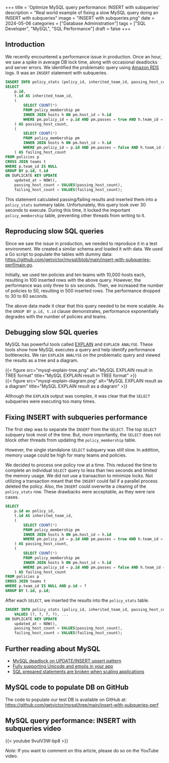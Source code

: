 +++
title = 'Optimize MySQL query performance: INSERT with subqueries'
description = "Real world example of fixing a slow MySQL query doing an INSERT with subqueries"
image = "INSERT with subqueries.png"
date = 2024-05-06
categories = ["Database Administration"]
tags = ["SQL Developer", "MySQL", "SQL Performance"]
draft = false
+++

## Introduction

We recently encountered a performance issue in production. Once an hour, we saw a spike in average DB lock time, along with occasional deadlocks and server errors. We identified the problematic query using [Amazon RDS](https://aws.amazon.com/rds/) logs. It was an `INSERT` statement with subqueries.

```sql
INSERT INTO policy_stats (policy_id, inherited_team_id, passing_host_count, failing_host_count)
SELECT
    p.id,
    t.id AS inherited_team_id,
    (
        SELECT COUNT(*)
        FROM policy_membership pm
        INNER JOIN hosts h ON pm.host_id = h.id
        WHERE pm.policy_id = p.id AND pm.passes = true AND h.team_id = t.id
    ) AS passing_host_count,
    (
        SELECT COUNT(*)
        FROM policy_membership pm
        INNER JOIN hosts h ON pm.host_id = h.id
        WHERE pm.policy_id = p.id AND pm.passes = false AND h.team_id = t.id
    ) AS failing_host_count
FROM policies p
CROSS JOIN teams t
WHERE p.team_id IS NULL
GROUP BY p.id, t.id
ON DUPLICATE KEY UPDATE
    updated_at = NOW(),
    passing_host_count = VALUES(passing_host_count),
    failing_host_count = VALUES(failing_host_count);
```

This statement calculated passing/failing results and inserted them into a `policy_stats` summary table. Unfortunately, this query took over 30 seconds to execute. During this time, it locked the important `policy_membership` table, preventing other threads from writing to it.

## Reproducing slow SQL queries

Since we saw the issue in production, we needed to reproduce it in a test environment. We created a similar schema and loaded it with data. We used a Go script to populate the tables with dummy data: https://github.com/getvictor/mysql/blob/main/insert-with-subqueries-perf/main.go.

Initially, we used ten policies and ten teams with 10,000 hosts each, resulting in 100 inserted rows with the above query. However, the performance was only three to six seconds. Then, we increased the number of policies to 50, resulting in 500 inserted rows. The performance dropped to 30 to 60 seconds.

The above data made it clear that this query needed to be more scalable. As the `GROUP BY p.id, t.id` clause demonstrates, performance exponentially degrades with the number of policies and teams.

## Debugging slow SQL queries

MySQL has powerful tools called [EXPLAIN](https://dev.mysql.com/doc/refman/8.0/en/explain.html) and `EXPLAIN ANALYSE`. These tools show how MySQL executes a query and help identify performance bottlenecks. We ran `EXPLAIN ANALYSE` on the problematic query and viewed the results as a tree and a diagram.

{{< figure src="mysql-explain-tree.png" alt="MySQL EXPLAIN result in TREE format" title="MySQL EXPLAIN result in TREE format" >}}
\
{{< figure src="mysql-explain-diagram.png" alt="MySQL EXPLAIN result as a diagram" title="MySQL EXPLAIN result as a diagram" >}}

Although the `EXPLAIN` output was complex, it was clear that the `SELECT` subqueries were executing too many times.

## Fixing INSERT with subqueries performance

The first step was to separate the `INSERT` from the `SELECT`. The top `SELECT` subquery took most of the time. But, more importantly, the `SELECT` does not block other threads from updating the `policy_membership` table.

However, the single standalone `SELECT` subquery was still slow. In addition, memory usage could be high for many teams and policies.

We decided to process one policy row at a time. This reduced the time to complete an individual `SELECT` query to less than two seconds and limited the memory usage. We did not use a transaction to minimize locks. Not utilizing a transaction meant that the `INSERT` could fail if a parallel process deleted the policy. Also, the `INSERT` could overwrite a clearing of the `policy_stats` row. These drawbacks were acceptable, as they were rare cases.

```sql
SELECT
    p.id as policy_id,
    t.id AS inherited_team_id,
    (
        SELECT COUNT(*) 
        FROM policy_membership pm 
        INNER JOIN hosts h ON pm.host_id = h.id 
        WHERE pm.policy_id = p.id AND pm.passes = true AND h.team_id = t.id
    ) AS passing_host_count,
    (
        SELECT COUNT(*) 
        FROM policy_membership pm 
        INNER JOIN hosts h ON pm.host_id = h.id 
        WHERE pm.policy_id = p.id AND pm.passes = false AND h.team_id = t.id
    ) AS failing_host_count
FROM policies p
CROSS JOIN teams t
WHERE p.team_id IS NULL AND p.id = ?
GROUP BY t.id, p.id;
```

After each `SELECT`, we inserted the results into the `policy_stats` table.

```sql
INSERT INTO policy_stats (policy_id, inherited_team_id, passing_host_count, failing_host_count)
    VALUES (?, ?, ?, ?), ...
ON DUPLICATE KEY UPDATE
    updated_at = NOW(),
    passing_host_count = VALUES(passing_host_count),
    failing_host_count = VALUES(failing_host_count);
```

## Further reading about MySQL

- [MySQL deadlock on UPDATE/INSERT upsert pattern](../mysql-upsert-deadlock/)
- [Fully supporting Unicode and emojis in your app](../unicode-and-emoji-gotchas/)
- [SQL prepared statements are broken when scaling applications](../sql-prepared-statements-are-broken-when-scaling-applications/)

## MySQL code to populate DB on GitHub

The code to populate our test DB is available on GitHub at: https://github.com/getvictor/mysql/tree/main/insert-with-subqueries-perf

## MySQL query performance: INSERT with subqueries video

{{< youtube 9vulV3W-bp8 >}}

*Note:* If you want to comment on this article, please do so on the YouTube video.
